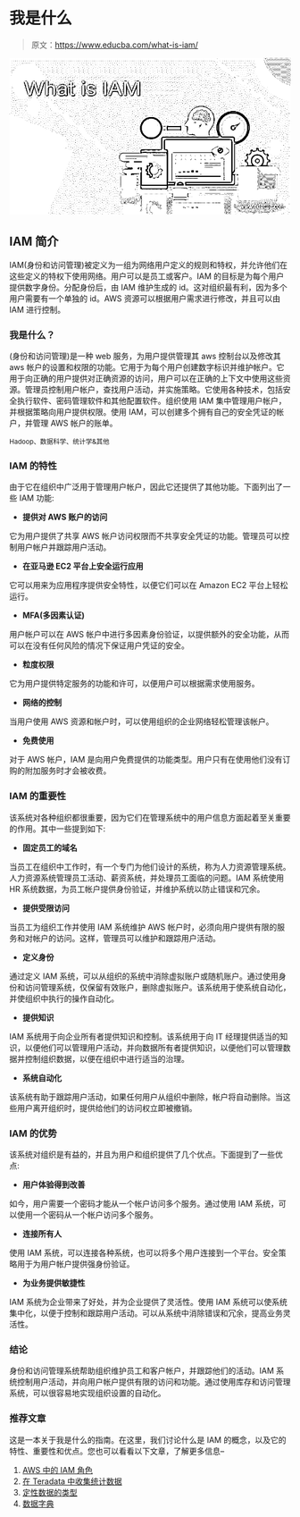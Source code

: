# 我是什么

> 原文：<https://www.educba.com/what-is-iam/>

![What is IAM](img/261c8e61377ee55b59e85609eb08c8ee.png)



## IAM 简介

IAM(身份和访问管理)被定义为一组为网络用户定义的规则和特权，并允许他们在这些定义的特权下使用网络。用户可以是员工或客户。IAM 的目标是为每个用户提供数字身份。分配身份后，由 IAM 维护生成的 id。这对组织最有利，因为多个用户需要有一个单独的 id。AWS 资源可以根据用户需求进行修改，并且可以由 IAM 进行控制。

### 我是什么？

(身份和访问管理)是一种 web 服务，为用户提供管理其 aws 控制台以及修改其 aws 帐户的设置和权限的功能。它用于为每个用户创建数字标识并维护帐户。它用于向正确的用户提供对正确资源的访问，用户可以在正确的上下文中使用这些资源。管理员控制用户帐户，查找用户活动，并实施策略。它使用各种技术，包括安全执行软件、密码管理软件和其他配置软件。组织使用 IAM 集中管理用户帐户，并根据策略向用户提供权限。使用 IAM，可以创建多个拥有自己的安全凭证的帐户，并管理 AWS 帐户的账单。

<small>Hadoop、数据科学、统计学&其他</small>

### IAM 的特性

由于它在组织中广泛用于管理用户帐户，因此它还提供了其他功能。下面列出了一些 IAM 功能:

*   **提供对 AWS 账户的访问**

它为用户提供了共享 AWS 帐户访问权限而不共享安全凭证的功能。管理员可以控制用户帐户并跟踪用户活动。

*   **在亚马逊 EC2 平台上安全运行应用**

它可以用来为应用程序提供安全特性，以便它们可以在 Amazon EC2 平台上轻松运行。

*   **MFA(多因素认证)**

用户帐户可以在 AWS 帐户中进行多因素身份验证，以提供额外的安全功能，从而可以在没有任何风险的情况下保证用户凭证的安全。

*   **粒度权限**

它为用户提供特定服务的功能和许可，以便用户可以根据需求使用服务。

*   **网络的控制**

当用户使用 AWS 资源和帐户时，可以使用组织的企业网络轻松管理该帐户。

*   **免费使用**

对于 AWS 帐户，IAM 是向用户免费提供的功能类型。用户只有在使用他们没有订购的附加服务时才会被收费。

### IAM 的重要性

该系统对各种组织都很重要，因为它们在管理系统中的用户信息方面起着至关重要的作用。其中一些提到如下:

*   **固定员工的域名**

当员工在组织中工作时，有一个专门为他们设计的系统，称为人力资源管理系统。人力资源系统管理员工活动、薪资系统，并处理员工面临的问题。IAM 系统使用 HR 系统数据，为员工帐户提供身份验证，并维护系统以防止错误和冗余。

*   **提供受限访问**

当员工为组织工作并使用 IAM 系统维护 AWS 帐户时，必须向用户提供有限的服务和对帐户的访问。这样，管理员可以维护和跟踪用户活动。

*   **定义身份**

通过定义 IAM 系统，可以从组织的系统中消除虚拟账户或随机账户。通过使用身份和访问管理系统，仅保留有效账户，删除虚拟账户。该系统用于使系统自动化，并使组织中执行的操作自动化。

*   **提供知识**

IAM 系统用于向企业所有者提供知识和控制。该系统用于向 IT 经理提供适当的知识，以便他们可以管理用户活动，并向数据所有者提供知识，以便他们可以管理数据并控制组织数据，以便在组织中进行适当的治理。

*   **系统自动化**

该系统有助于跟踪用户活动，如果任何用户从组织中删除，帐户将自动删除。当这些用户离开组织时，提供给他们的访问权立即被撤销。

### IAM 的优势

该系统对组织是有益的，并且为用户和组织提供了几个优点。下面提到了一些优点:

*   **用户体验得到改善**

如今，用户需要一个密码才能从一个帐户访问多个服务。通过使用 IAM 系统，可以使用一个密码从一个帐户访问多个服务。

*   **连接所有人**

使用 IAM 系统，可以连接各种系统，也可以将多个用户连接到一个平台。安全策略用于为用户帐户提供强身份验证。

*   **为业务提供敏捷性**

IAM 系统为企业带来了好处，并为企业提供了灵活性。使用 IAM 系统可以使系统集中化，以便于控制和跟踪用户活动。可以从系统中消除错误和冗余，提高业务灵活性。

### 结论

身份和访问管理系统帮助组织维护员工和客户帐户，并跟踪他们的活动。IAM 系统控制用户活动，并向用户帐户提供有限的访问和功能。通过使用库存和访问管理系统，可以很容易地实现组织设置的自动化。

### 推荐文章

这是一本关于我是什么的指南。在这里，我们讨论什么是 IAM 的概念，以及它的特性、重要性和优点。您也可以看看以下文章，了解更多信息–

1.  [AWS 中的 IAM 角色](https://www.educba.com/iam-roles-in-aws/)
2.  [在 Teradata 中收集统计数据](https://www.educba.com/collect-stats-in-teradata/)
3.  [定性数据的类型](https://www.educba.com/types-of-qualitative-data/)
4.  [数据字典](https://www.educba.com/data-dictionaries/)





